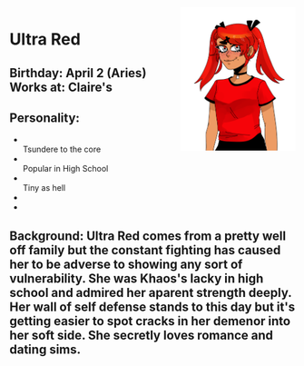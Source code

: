 <img src= "https://github.com/Pixelmation/Monster_Chan/blob/master/Images/ultra_red.png" width = 40% height = 40% align = "right">

<h1>
  Ultra Red
</h1>

<h2>
  Birthday: April 2 (Aries) <br> 
  Works at: Claire's
</h2>

<h2>
  Personality: 
  </h2>

<ul>
  <li></li> Tsundere to the core
  <li></li> Popular in High School
  <li></li> Tiny as hell
  <li></li>
  <li></li>
</ul>

<h2>
  Background: Ultra Red comes from a pretty well off family but the constant fighting has caused her to be adverse to showing any sort of vulnerability. She was Khaos's lacky in high school and admired her aparent strength deeply. Her wall of self defense stands to this day  but it's getting easier to spot cracks in her demenor into her soft side. She secretly loves romance and dating sims. 
</h2>

<p>
  
</p>

<p>
  
</p>

